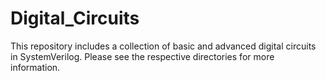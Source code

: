 # Digital_Circuits

This repository includes a collection of basic and advanced digital circuits in SystemVerilog. Please see the respective directories for more information. 
